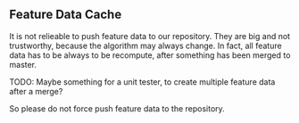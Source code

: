 ## Feature Data Cache

It is not relieable to push feature data to our repository.
They are big and not trustworthy, because the algorithm may always change.
In fact, all feature data has to be always to be recompute, after something has been merged to master.

TODO: Maybe something for a unit tester, to create multiple feature data after a merge?

So please do not force push feature data to the repository.